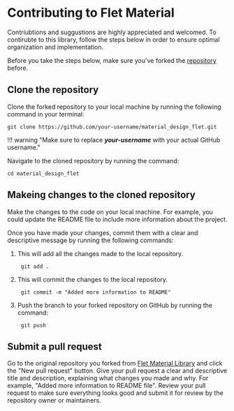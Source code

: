 # **Contributing to Flet Material**

Contriubtions and suggustions are highly appreciated and welcomed. To contirubte to this library, follow the steps below in order to ensure optimal organization and implementation.

Before you take the steps below, make sure you've forked the [repository](https://github.com/LineIndent/material_design_flet) before.


## Clone the repository

Clone the forked repository to your local machine by running the following command in your terminal:

    git clone https://github.com/your-username/material_design_flet.git

!!! warning "Make sure to replace ***your-username*** with your actual GitHub username."

Navigate to the cloned repository by running the command:

    cd material_design_flet

## Makeing changes to the cloned repository

Make the changes to the code on your local machine. For example, you could update the README file to include more information about the project.

Once you have made your changes, commit them with a clear and descriptive message by running the following commands:

1. This will add all the changes made to the local repository.

        git add .

2. This will commit the changes to the local repository.

        git commit -m "Added more information to README"

3. Push the branch to your forked repository on GitHub by running the command:

        git push 

## Submit a pull request

Go to the original repository you forked from [Flet Material Library](https://github.com/LineIndent/material_design_flet) and click the "New pull request" button. Give your pull request a clear and descriptive title and description, explaining what changes you made and why. For example, "Added more information to README file". Review your pull request to make sure everything looks good and submit it for review by the repository owner or maintainers.